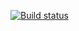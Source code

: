 [![Build status](https://ci.appveyor.com/api/projects/status/sdmt78du2aph35rh?svg=true)](https://ci.appveyor.com/project/AnastasiaCymbalyuk/regex1)